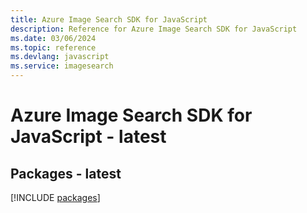 ```yaml
---
title: Azure Image Search SDK for JavaScript
description: Reference for Azure Image Search SDK for JavaScript
ms.date: 03/06/2024
ms.topic: reference
ms.devlang: javascript
ms.service: imagesearch
---
```

# Azure Image Search SDK for JavaScript - latest
## Packages - latest
[!INCLUDE [packages](image-search-index.md)]